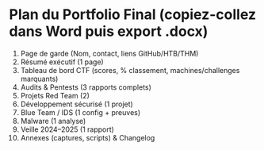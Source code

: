 # Plan du Portfolio Final (copiez-collez dans Word puis export .docx)

1. Page de garde (Nom, contact, liens GitHub/HTB/THM)
2. Résumé exécutif (1 page)
3. Tableau de bord CTF (scores, % classement, machines/challenges marquants)
4. Audits & Pentests (3 rapports complets)
5. Projets Red Team (2)
6. Développement sécurisé (1 projet)
7. Blue Team / IDS (1 config + preuves)
8. Malware (1 analyse)
9. Veille 2024–2025 (1 rapport)
10. Annexes (captures, scripts) & Changelog
